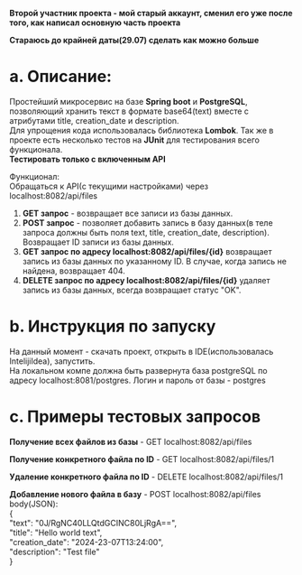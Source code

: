 **Второй участник проекта - мой старый аккаунт, сменил его уже после того, как написал основную часть проекта**

**Стараюсь до крайней даты(29.07) сделать как можно больше**
# a. Описание:
Простейший микросервис на базе **Spring boot** и **PostgreSQL**, позволяющий хранить текст в формате base64(text) вместе с атрибутами title, creation_date и description.\
Для упрощения кода использовалась библиотека **Lombok**. Так же в проекте есть несколько тестов на **JUnit** для тестирования всего функционала.\
**Тестировать только с включенным API**

Функционал:\
Обращаться к API(с текущими настройками) через localhost:8082/api/files
1. **GET запрос** - возвращает все записи из базы данных.
2. **POST запрос** - позволяет добавить запись в базу данных(в теле запроса должны быть поля text, title, creation_date, description). Возвращает ID записи из базы данных.
3. **GET запрос по адресу localhost:8082/api/files/{id}** возвращает запись из базы данных по указанному ID. В случае, когда запись не найдена, возвращает 404.
4. **DELETE запрос по адресу localhost:8082/api/files/{id}** удаляет запись из базы данных, всегда возвращает статус "OK".
# b. Инструкция по запуску
На данный момент - скачать проект, открыть в IDE(использовалась IntelijiIdea), запустить.\
На локальном компе должна быть развернута база postgreSQL по адресу localhost:8081/postgres. Логин и пароль от базы - postgres

# c. Примеры тестовых запросов
**Получение всех файлов из базы** - GET localhost:8082/api/files

**Получение конкретного файла по ID** - GET localhost:8082/api/files/1

**Удаление конкретного файла по ID** - DELETE localhost:8082/api/files/1

**Добавление нового файла в базу** -
POST localhost:8082/api/files\
body(JSON):\
{\
"text": "0J/RgNC40LLQtdGCINC80LjRgA==",\
"title": "Hello world text",\
"creation_date": "2024-23-07T13:24:00",\
"description": "Test file"\
}



